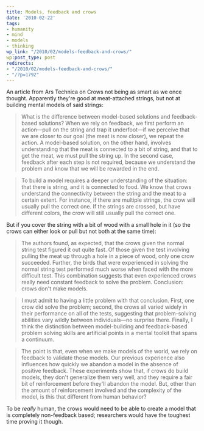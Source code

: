 ```yaml
---
title: Models, feedback and crows
date: '2010-02-22'
tags:
- humanity
- mind
- models
- thinking
wp_link: "/2010/02/models-feedback-and-crows/"
wp:post_type: post
redirects:
- "/2010/02/models-feedback-and-crows/"
- "/?p=1792"
---
```


An article from Ars Technica on Crows not being as smart as we once thought. Apparently they're good at meat-attached strings, but not at building mental models of said strings:

> What is the difference between model-based solutions and feedback-based solutions? When we rely on feedback, we first perform an action—pull on the string and trap it underfoot—if we perceive that we are closer to our goal (the meat is now closer), we repeat the action. A model-based solution, on the other hand, involves understanding that the meat is connected to a bit of string, and that to get the meat, we must pull the string up. In the second case, feedback after each step is not required, because we understand the problem and know that we will be rewarded in the end.

>

> To build a model requires a deeper understanding of the situation: that there is string, and it is connected to food. We know that crows understand the connectivity between the string and the meat to a certain extent. For instance, if there are multiple strings, the crow will usually pull the correct one. If the strings are crossed, but have different colors, the crow will still usually pull the correct one.

But if you cover the string with a bit of wood with a small hole in it (so the crows can either look or pull but not both at the same time):

> The authors found, as expected, that the crows given the normal string test figured it out quite fast. Of those given the test involving pulling the meat up through a hole in a piece of wood, only one crow succeeded. Further, the birds that were experienced in solving the normal string test performed much worse when faced with the more difficult test. This combination suggests that even experienced crows really need constant feedback to solve the problem. Conclusion: crows don't make models.

>

> I must admit to having a little problem with that conclusion. First, one crow did solve the problem; second, the crows all varied widely in their performance on all of the tests, suggesting that problem-solving abilities vary wildly between individuals—no surprise there. Finally, I think the distinction between model-building and feedback-based problem solving skills are artificial points in a mental toolkit that spans a continuum.

>

> The point is that, even when we make models of the world, we rely on feedback to validate those models. Our previous experience also influences how quickly we abandon a model in the absence of positive feedback. These experiments show that, if crows do build models, they don't generalize them very well, and they require a fair bit of reinforcement before they'll abandon the model. But, other than the amount of reinforcement involved and the complexity of the model, is this that different from human behavior?

To be _really_ human, the crows would need to be able to create a model that is completely non-feedback based; researchers would have the toughest time proving it though.
